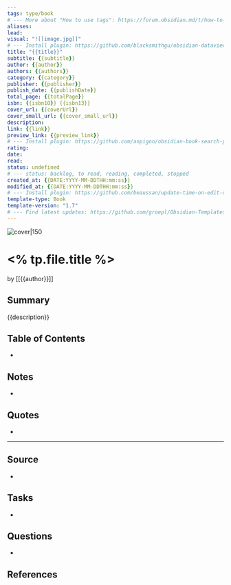```yaml
---
tags: type/book
# --- More about "How to use tags": https://forum.obsidian.md/t/how-to-use-tags/
aliases: 
lead: 
visual: "![[image.jpg]]"
# --- Install plugin: https://github.com/blacksmithgu/obsidian-dataview
title: "{{title}}"
subtitle: {{subtitle}}
author: {{author}}
authors: {{authors}}
category: {{category}}
publisher: {{publisher}}
publish_date: {{publishDate}}
total_page: {{totalPage}}
isbn: {{isbn10}} {{isbn13}}
cover_url: {{coverUrl}}
cover_small_url: {{cover_small_url}}
description:
link: {{link}}
preview_link: {{preview_link}}
# --- Install plugin: https://github.com/anpigon/obsidian-book-search-plugin
rating: 
date:
read: 
status: undefined
# --- status: backlog, to read, reading, completed, stopped
created_at: {{DATE:YYYY-MM-DDTHH:mm:ss}}
modified_at: {{DATE:YYYY-MM-DDTHH:mm:ss}}
# --- Install plugin: https://github.com/beaussan/update-time-on-edit-obsidian
template-type: Book
template-version: "1.7"
# --- Find latest updates: https://github.com/groepl/Obsidian-Templates
---
```


![cover|150]({{coverUrl}})

# <% tp.file.title %>

by [[{{author}}]]

## Summary
<!-- No more than a couple paragraphs summarizing this BOOK -->

{{description}}

## Table of Contents
<!--Link to table of contents (TOC) -->
- 

## Notes
<!-- The main content of my thoughts really -->
- 


## Quotes
<!-- Notable quotes with reference to their page or location -->
- 

---

## Source
<!-- Always keep a link to the source- --> 
-  

## Tasks
<!-- What remains to be done with this note? --> 
- 

## Questions
<!-- What remains for you to consider? -->
- 

## References
<!-- Links to pages not referenced in the content -->



